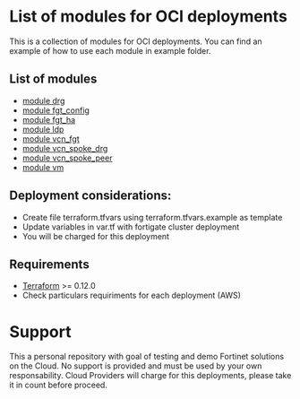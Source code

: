 # List of modules for OCI deployments

This is a collection of modules for OCI deployments. You can find an example of how to use each module in example folder. 

## List of modules
- [module drg](./modules/drg)
- [module fgt_config](./modules/fgt-config)
- [module fgt_ha](./modules/fgt-ha)
- [module ldp](./modules/ldp)
- [module vcn_fgt](./modules/vcn_fgt) 
- [module vcn_spoke_drg](./modules/vcn_spoke_drg)
- [module vcn_spoke_peer](./modules/vcn_spoke_peer)
- [module vm](./modules/vm)
      
## Deployment considerations:
   - Create file terraform.tfvars using terraform.tfvars.example as template 
   - Update variables in var.tf with fortigate cluster deployment
   - You will be charged for this deployment

## Requirements
* [Terraform](https://learn.hashicorp.com/terraform/getting-started/install.html) >= 0.12.0
* Check particulars requiriments for each deployment (AWS) 

# Support
This a personal repository with goal of testing and demo Fortinet solutions on the Cloud. No support is provided and must be used by your own responsability. Cloud Providers will charge for this deployments, please take it in count before proceed.

